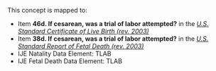 This concept is mapped to:
* Item **46d. If cesarean, was a trial of labor attempted?** in the *[U.S. Standard Certificate of Live Birth (rev. 2003)](https://www.cdc.gov/nchs/data/dvs/birth11-03final-ACC.pdf)*
* Item **38d. If cesarean, was a trial of labor attempted?** in the *[U.S. Standard Report of Fetal Death (rev. 2003)](https://www.cdc.gov/nchs/data/dvs/FDEATH11-03finalACC.pdf)*
* IJE Natality Data Element: TLAB
* IJE Fetal Death Data Element: TLAB
